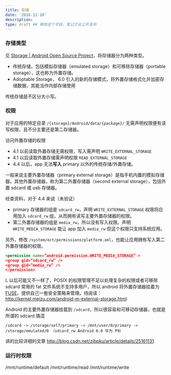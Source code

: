 ```yaml
---
title: 存储
date: '2016-12-10'
description:
type: draft ## 移除这个字段，笔记才会公开发布
---
```


### 存储类型

见 [Storage \| Android Open Source Project](https://source.android.com/devices/storage/index.html)，将存储器分为两种类型。

- 传统存储，包括模拟存储器（emulated storage）和可移除存储器（portable storage），这也称为外置存储。
- Adoptable Storage， 6.0 引入的新的存储模式，将外置存储格式化并加密存储数据，其能当作内部存储使用


传统存储是不区分大小写。


### 权限

对于应用的特定目录 `/{storage}/Android/data/{package}/` 无需声明权限便有读写权限，且不分主要还是第二存储器。

访问外置存储的权限

- 4.1 以前读取外置存储无需权限，写入需声明 `WRITE_EXTERNAL_STORAGE`
- 4.1 以后读取外置存储需声明权限 `READ_EXTERNAL_STORAGE`
- 4.4 以后，app 无法**写入** primary 以外的传统存储/外置存储。

一般来说主要外置存储器（primary external storage）是指手机内置的模拟存储器。其他外置存储器，称为第二外置存储器（second external storage），包括外置 sdcard 或 usb 存储器。

经查资料，对于 4.4 来说（未验证）

- primary 存储器的组是 `sdcard_rw`，声明 `WRITE_EXTERNAL_STORAGE` 权限将应用加入 `sdcard_rw` 组，从而拥有读写主要外置存储器的权限。
- 第二外置存储器的组是 `media_rw`，所以没有写入权限。声明 `WRITE_MEDIA_STORAGE` 能让 app 加入 `media_rw` 但这个权限只支持系统应用。

另外，修改 `/system/ect/permissions/platform.xml`，也能让应用拥有写入第二外置存储器的权限。

```xml
<permission name=”android.permission.WRITE_MEDIA_STORAGE” >
<group gid=”sdcard_rw” />
<group gid=”media_rw” />
</permission>
```

L 以后可能又不一样了，POSIX 的权限管理不足以处理复杂的权限或者可移除 sdcard 常用的 fat 文件系统不支持多用户，所以 android 将外置存储器挂着为 [FUSE][]，提供自己一套安全策略来管理。待阅读：http://kernel.meizu.com/android-m-external-storage.html

Android 的主要外置存储器挂载到 `/sdcard`，所以很容易和可移动存储器，也就是所谓的 sdcard 搞混

    /sdcard -> /storage/self/primary -> /mnt/user/0/primary -> /storage/emulated/0 （sdcard_rw Android 6.0 华为 P9）

[FUSE]: https://zh.wikipedia.org/wiki/FUSE

讲的比较详细的文章 http://blog.csdn.net/zjbpku/article/details/25161131

### 运行时权限

/mnt/runtime/default
/mnt/runtime/read
/mnt/runtime/write
